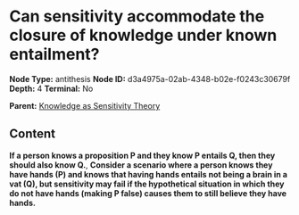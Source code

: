 # Can sensitivity accommodate the closure of knowledge under known entailment?

**Node Type:** antithesis
**Node ID:** d3a4975a-02ab-4348-b02e-f0243c30679f
**Depth:** 4
**Terminal:** No

**Parent:** [Knowledge as Sensitivity Theory](knowledge-as-sensitivity-theory-synthesis-cfe82d73-3c24-4801-8611-fbe2443e064c.md)

## Content

**If a person knows a proposition P and they know P entails Q, then they should also know Q.**, **Consider a scenario where a person knows they have hands (P) and knows that having hands entails not being a brain in a vat (Q), but sensitivity may fail if the hypothetical situation in which they do not have hands (making P false) causes them to still believe they have hands.**
